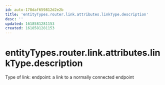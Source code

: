 ```yaml
---
id: auto-178daf659812d2e2b
title: 'entityTypes.router.link.attributes.linkType.description'
desc: ''
updated: 1618581281153
created: 1618581281153
---
```

# entityTypes.router.link.attributes.linkType.description

Type of link: endpoint: a link to a normally connected endpoint